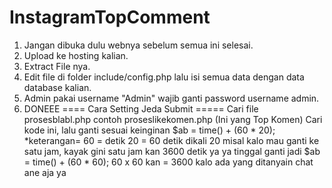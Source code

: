 # InstagramTopComment
1. Jangan dibuka dulu webnya sebelum semua ini selesai.
2. Upload ke hosting kalian.
3. Extract File nya.
4. Edit file di folder include/config.php lalu isi semua data dengan data database kalian.
5. Admin pakai username "Admin" wajib ganti password username admin.
6. DONEEE
==== Cara Setting Jeda Submit =====
Cari file prosesblabl.php  contoh proseslikekomen.php (Ini yang Top Komen)  Cari kode ini, lalu ganti sesuai keinginan   $ab = time() + (60 * 20);  *keterangan=  60 = detik 20 =  60 detik dikali 20   misal kalo mau ganti ke satu jam, kayak gini  satu jam kan 3600 detik ya  ya tinggal  ganti jadi   $ab = time() + (60 * 60);  60 x 60 kan  = 3600  kalo ada yang ditanyain chat ane aja ya
